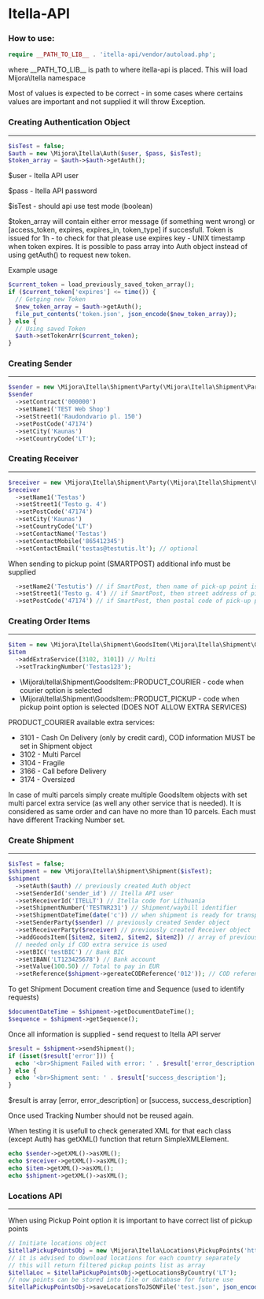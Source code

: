 # Itella-API

### How to use:

```php
require __PATH_TO_LIB__ . 'itella-api/vendor/autoload.php';
```

where \_\_PATH_TO_LIB__ is path to where itella-api is placed. This will load Mijora\Itella namespace

Most of values is expected to be correct - in some cases where certains values are important and not supplied it will throw Exception.


### Creating Authentication Object
---
```php
$isTest = false;
$auth = new \Mijora\Itella\Auth($user, $pass, $isTest);
$token_array = $auth->$auth->getAuth();
```
$user - Itella API user

$pass - Itella API password

$isTest - should api use test mode (boolean)

$token_array will contain either error message (if something went wrong) or [access_token, expires, expires_in, token_type] if succesfull. Token is issued for 1h - to check for that please use expires key - UNIX timestamp when token expires. It is possible to pass array into Auth object instead of using getAuth() to request new token.

Example usage
```php
$current_token = load_previously_saved_token_array();
if ($current_token['expires'] <= time()) {
  // Getging new Token
  $new_token_array = $auth->getAuth();
  file_put_contents('token.json', json_encode($new_token_array));
} else {
  // Using saved Token
  $auth->setTokenArr($current_token);
}
```

### Creating Sender
---
```php
$sender = new \Mijora\Itella\Shipment\Party(\Mijora\Itella\Shipment\Party::ROLE_SENDER);
$sender
  ->setContract('000000')
  ->setName1('TEST Web Shop')
  ->setStreet1('Raudondvario pl. 150')
  ->setPostCode('47174')
  ->setCity('Kaunas')
  ->setCountryCode('LT');
```


### Creating Receiver
---
```php
$receiver = new \Mijora\Itella\Shipment\Party(\Mijora\Itella\Shipment\Party::ROLE_RECEIVER);
$receiver
  ->setName1('Testas')
  ->setStreet1('Testo g. 4')
  ->setPostCode('47174')
  ->setCity('Kaunas')
  ->setCountryCode('LT')
  ->setContactName('Testas')
  ->setContactMobile('865412345')
  ->setContactEmail('testas@testutis.lt'); // optional
```

When sending to pickup point (SMARTPOST) additional info must be supplied
```php
  ->setName2('Testutis') // if SmartPost, then name of pick-up point is given
  ->setStreet1('Testo g. 4') // if SmartPost, then street address of pick-up point is given
  ->setPostCode('47174') // if SmartPost, then postal code of pick-up point is given
```

### Creating Order Items
---
```php
$item = new \Mijora\Itella\Shipment\GoodsItem(\Mijora\Itella\Shipment\GoodsItem::PRODUCT_COURIER);
$item
  ->addExtraService([3102, 3101]) // Multi
  ->setTrackingNumber('Testas123');
```

- \Mijora\Itella\Shipment\GoodsItem::PRODUCT_COURIER - code when courier option is selected
- \Mijora\Itella\Shipment\GoodsItem::PRODUCT_PICKUP - code when pickup point option is selected (DOES NOT ALLOW EXTRA SERVICES)

PRODUCT_COURIER available extra services:
- 3101 - Cash On Delivery (only by credit card), COD information MUST be set in Shipment object
- 3102 - Multi Parcel
- 3104 - Fragile
- 3166 - Call before Delivery
- 3174 - Oversized

In case of multi parcels simply create multiple GoodsItem objects with set multi parcel extra service (as well any other service that is needed). It is considered as same order and can have no more than 10 parcels. Each must have different Tracking Number set.

### Create Shipment
---
```php
$isTest = false;
$shipment = new \Mijora\Itella\Shipment\Shipment($isTest);
$shipment
  ->setAuth($auth) // previously created Auth object
  ->setSenderId('sender_id') // Itella API user
  ->setReceiverId('ITELLT') // Itella code for Lithuania
  ->setShipmentNumber('TESTNR231') // Shipment/waybill identifier
  ->setShipmentDateTime(date('c')) // when shipment is ready for transport. Format must be ISO 8601, e.g. 2019-10-11T10:00:00+03:00
  ->setSenderParty($sender) // previously created Sender object
  ->setReceiverParty($receiver) // previously created Receiver object
  ->addGoodsItem([$item2, $item2, $item2, $item2]) // array of previously created GoodsItem objects, can also be just GoodsItem onject
  // needed only if COD extra service is used
  ->setBIC('testBIC') // Bank BIC
  ->setIBAN('LT123425678') // Bank account
  ->setValue(100.50) // Total to pay in EUR
  ->setReference($shipment->gereateCODReference('012')); // COD reference,here using function from Shipment class to generate reference code by order ID
```

To get Shipment Document creation time and Sequence (used to identify requests)
```php
$documentDateTime = $shipment->getDocumentDateTime();
$sequence = $shipment->getSequence();
```

Once all information is supplied -  send request to Itella API server
```php
$result = $shipment->sendShipment();
if (isset($result['error'])) {
  echo '<br>Shipment Failed with error: ' . $result['error_description'];
} else {
  echo '<br>Shipment sent: ' . $result['success_description'];
}
```

$result is array [error, error_description] or [success, success_description]

Once used Tracking Number should not be reused again.

When testing it is usefull to check generated XML for that each class (except Auth) has getXML() function that return SimpleXMLElement.

```php
echo $sender->getXML()->asXML();
echo $receiver->getXML()->asXML();
echo $item->getXML()->asXML();
echo $shipment->getXML()->asXML();
```


### Locations API
---
When using Pickup Point option it is important to have correct list of pickup points
```php
// Initiate locations object
$itellaPickupPointsObj = new \Mijora\Itella\Locations\PickupPoints('https://locationservice.posti.com/api/2/location');
// it is advised to download locations for each country separately
// this will return filtered pickup points list as array
$itellaLoc = $itellaPickupPointsObj->getLocationsByCountry('LT');
// now points can be stored into file or database for future use
$itellaPickupPointsObj->saveLocationsToJSONFile('test.json', json_encode($itellaLoc));
```
